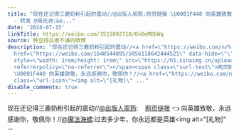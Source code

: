 ```yaml
---
title: "现在还记得三鹿奶粉引起的震动//@出版人周筠:网页链接 \U0001F448 向英雄致敬，永远感谢你，敬佩你！//@魔法海螺:过去多少年，你永远都是英雄[礼物]
  - 转发 @简光洲:&e..."
date: '2024-07-15'
linkTitle: https://weibo.com/3515092710/OnDeMDbWq
source: 种豆得瓜谢不谦的微博
description: "现在还记得三鹿奶粉引起的震动//<a href=\"https://weibo.com/n/%E5%87%BA%E7%89%88%E4%BA%BA%E5%91%A8%E7%AD%A0\">@出版人周筠</a>:<a
  href=\"https://weibo.com/1648544895/5056118642444525\" data-hide=\"\"><span class=\"url-icon\"><img
  style=\"width: 1rem;height: 1rem\" src=\"https://h5.sinaimg.cn/upload/2015/09/25/3/timeline_card_small_web_default.png\"
  referrerpolicy=\"no-referrer\"></span><span class=\"surl-text\">网页链接</span></a>
  \U0001F448 向英雄致敬，永远感谢你，敬佩你！//<a href=\"https://weibo.com/n/%E9%AD%94%E6%B3%95%E6%B5%B7%E8%9E%BA\">@魔法海螺</a>:过去多少年，你永远都是英雄<span
  class=\"url-icon\"><img alt=\"[礼物]\" ..."
disable_comments: true
---
```

现在还记得三鹿奶粉引起的震动//<a href="https://weibo.com/n/%E5%87%BA%E7%89%88%E4%BA%BA%E5%91%A8%E7%AD%A0">@出版人周筠</a>:<a href="https://weibo.com/1648544895/5056118642444525" data-hide=""><span class="url-icon"><img style="width: 1rem;height: 1rem" src="https://h5.sinaimg.cn/upload/2015/09/25/3/timeline_card_small_web_default.png" referrerpolicy="no-referrer"></span><span class="surl-text">网页链接</span></a> 👈 向英雄致敬，永远感谢你，敬佩你！//<a href="https://weibo.com/n/%E9%AD%94%E6%B3%95%E6%B5%B7%E8%9E%BA">@魔法海螺</a>:过去多少年，你永远都是英雄<span class="url-icon"><img alt="[礼物]" ...